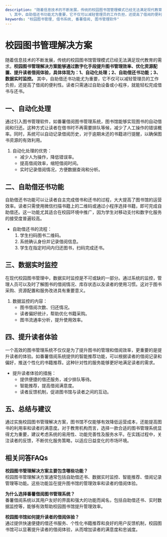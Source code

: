 ```yaml
---
description: "随着信息技术的不断发展，传统的校园图书馆管理模式已经无法满足现代教育的需求。**校园图书管理解决方案能够通过数字化手段提升图书管理效率、优化资源配置、提升读者借阅体验，具体体现为：1、自动化处理；2、自助借还书功能；3、数据实时监控。**\
  \ 其中，自助借还书功能尤为重要，它不仅可以减轻管理员的工作负担，还提高了借阅的便利性。读者只需通过自助设备或小程序，就能轻松完成借书与还书。"
keywords: "校园图书管理, 借书系统, 番薯借阅, 图书管理软件"
---
```

# 校园图书管理解决方案

随着信息技术的不断发展，传统的校园图书馆管理模式已经无法满足现代教育的需求。**校园图书管理解决方案能够通过数字化手段提升图书管理效率、优化资源配置、提升读者借阅体验，具体体现为：1、自动化处理；2、自助借还书功能；3、数据实时监控。** 其中，自助借还书功能尤为重要，它不仅可以减轻管理员的工作负担，还提高了借阅的便利性。读者只需通过自助设备或小程序，就能轻松完成借书与还书。

## 一、自动化处理

通过引入图书管理软件，如番薯借阅图书管理系统，图书馆能够实现图书的自动借阅和归还。这种方式让读者在借书时不再需要排队等候，减少了人工操作的错误概率。同时，系统可以自动记录借阅历史，对于逾期未还的书籍进行提醒，以确保图书资源的有效利用。

1. 自动化处理的优势：
   - 减少人为操作，降低错误率。
   - 提高借阅效率，缩短借阅时间。
   - 实时记录借阅情况，方便数据查询和分析。

## 二、自助借还书功能

自助借还书功能可以让读者自主完成借书和还书的过程，大大提高了图书馆的运营效率。读者只需使用微信扫描书籍上的二维码或通过小程序选择书籍，即可完成自助借还。这一功能尤其适合在校园环境中推广，因为学生对移动支付和数字化服务的接受度普遍较高。

- 自助借还书的流程：
  1. 学生扫码图书二维码。
  2. 系统确认身份并记录借阅信息。
  3. 学生在指定时间内归还图书，扫码完成还书。

## 三、数据实时监控

在现代校园图书管理中，数据实时监控是不可或缺的一部分。通过系统的监控，管理人员可以及时了解图书的借阅情况、库存状态以及读者的使用习惯。这对于图书采购、资源配置和服务改进具有重要意义。

1. 数据监控的内容：
   - 图书借阅次数、归还情况。
   - 读者偏好统计，帮助优化书籍采购。
   - 图书流通率分析，提升使用效率。

## 四、提升读者体验

一个高效的图书管理系统不仅仅是为了提升图书的管理和借阅效率，更重要的是提升读者的体验。如番薯借阅系统提供的智能推荐功能，可以根据读者的借阅记录和偏好，推送个性化的书籍推荐。这种针对性的服务能够更好地满足读者的需求。

- 提升读者体验的措施：
  - 提供便捷的借还服务，减少排队等待。
  - 智能推荐，提高借阅满意度。
  - 读者反馈机制，促进图书馆与读者之间的互动。

## 五、总结与建议

通过实施校园图书管理解决方案，图书馆不仅能够有效降低运营成本，还能提高图书的利用率和读者的满意度。对于教育机构而言，选择一款合适的图书管理系统显得尤为重要，建议考虑系统的易用性、功能完善性及服务水平。在实践过程中，关注读者的反馈，不断优化服务策略，以适应日益变化的市场环境。

## 相关问答FAQs

**校园图书管理解决方案主要包含哪些功能？**  
校园图书管理解决方案通常包括自助借还书、数据实时监控、智能推荐、借阅记录管理等功能。这些功能旨在提升图书馆的管理效率和读者的借阅体验。

**为什么选择番薯借阅图书管理系统？**  
番薯借阅系统以其用户友好的界面和强大的功能而闻名，包括自助借还书、实时数据监控等，能够有效帮助校园图书馆提升管理效率。

**校园图书馆如何提升读者的借阅体验？**  
通过提供快速便捷的借还书服务、个性化书籍推荐和良好的用户反馈机制，校园图书馆可以显著提升读者的借阅体验，从而增加读者的满意度和忠诚度。
